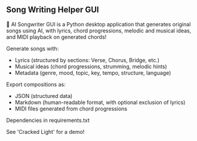 ## Song Writing Helper GUI

🎵 AI Songwriter GUI is a Python desktop application that generates original songs using AI, with lyrics, chord progressions, melodic and musical ideas, and MIDI playback on generated chords! 

Generate songs with:
- Lyrics (structured by sections: Verse, Chorus, Bridge, etc.)
- Musical ideas (chord progressions, strumming, melodic hints)
- Metadata (genre, mood, topic, key, tempo, structure, language)

Export compositions as:
- JSON (structured data)
- Markdown (human-readable format, with optional exclusion of lyrics)
- MIDI files generated from chord progressions

Dependencies in requirements.txt

See 'Cracked Light' for a demo! 

